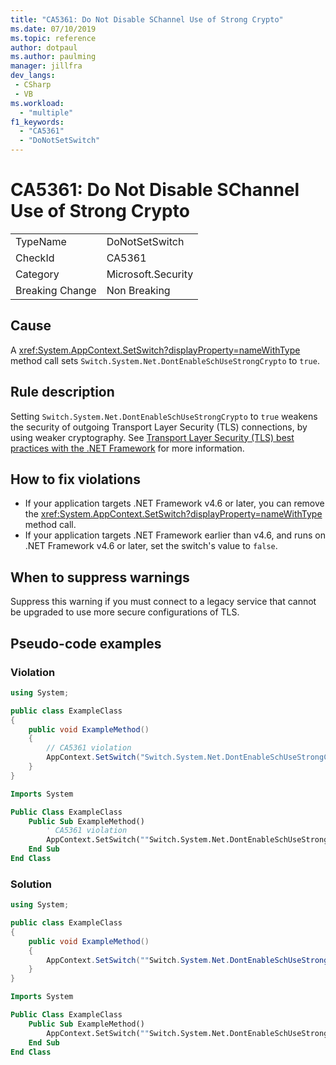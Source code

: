 ```yaml
---
title: "CA5361: Do Not Disable SChannel Use of Strong Crypto"
ms.date: 07/10/2019
ms.topic: reference
author: dotpaul
ms.author: paulming
manager: jillfra
dev_langs:
 - CSharp
 - VB
ms.workload:
  - "multiple"
f1_keywords:
  - "CA5361"
  - "DoNotSetSwitch"
---
```

# CA5361: Do Not Disable SChannel Use of Strong Crypto

|||
|-|-|
|TypeName|DoNotSetSwitch|
|CheckId|CA5361|
|Category|Microsoft.Security|
|Breaking Change|Non Breaking|

## Cause

A <xref:System.AppContext.SetSwitch?displayProperty=nameWithType> method call sets `Switch.System.Net.DontEnableSchUseStrongCrypto` to `true`.

## Rule description

Setting `Switch.System.Net.DontEnableSchUseStrongCrypto` to `true` weakens the security of outgoing Transport Layer Security (TLS) connections, by using weaker cryptography. See [Transport Layer Security (TLS) best practices with the .NET Framework](/dotnet/framework/network-programming/tls#switchsystemnetdontenableschusestrongcrypto) for more information.

## How to fix violations

- If your application targets .NET Framework v4.6 or later, you can remove the <xref:System.AppContext.SetSwitch?displayProperty=nameWithType> method call.
- If your application targets .NET Framework earlier than v4.6, and runs on .NET Framework v4.6 or later, set the switch's value to `false`.

## When to suppress warnings

Suppress this warning if you must connect to a legacy service that cannot be upgraded to use more secure configurations of TLS.

## Pseudo-code examples

### Violation

```csharp
using System;

public class ExampleClass
{
    public void ExampleMethod()
    {
        // CA5361 violation
        AppContext.SetSwitch("Switch.System.Net.DontEnableSchUseStrongCrypto", true);
    }
}
```

```vb
Imports System

Public Class ExampleClass
    Public Sub ExampleMethod()
        ' CA5361 violation
        AppContext.SetSwitch(""Switch.System.Net.DontEnableSchUseStrongCrypto"", true)
    End Sub
End Class
```

### Solution

```csharp
using System;

public class ExampleClass
{
    public void ExampleMethod()
    {
        AppContext.SetSwitch(""Switch.System.Net.DontEnableSchUseStrongCrypto"", false);
    }
}
```

```vb
Imports System

Public Class ExampleClass
    Public Sub ExampleMethod()
        AppContext.SetSwitch(""Switch.System.Net.DontEnableSchUseStrongCrypto"", false)
    End Sub
End Class
```